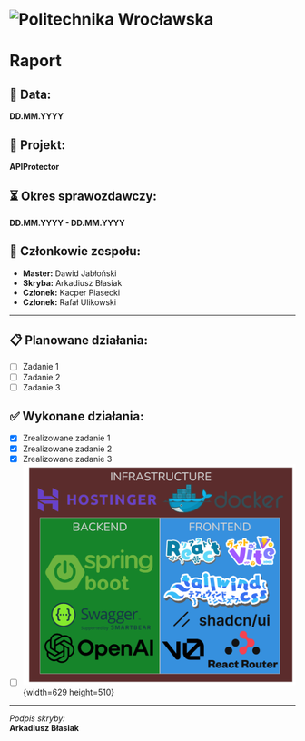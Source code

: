 # ![Politechnika Wrocławska](https://pwr.edu.pl/themes/_system/images/logo_top_ie8.png)

# Raport

## :date: Data:

**DD.MM.YYYY**

## :pushpin: Projekt:

**APIProtector**

## :hourglass_flowing_sand: Okres sprawozdawczy:

**DD.MM.YYYY - DD.MM.YYYY**

## :busts_in_silhouette: Członkowie zespołu:

- **Master:** Dawid Jabłoński
- **Skryba:** Arkadiusz Błasiak
- **Członek:** Kacper Piasecki
- **Członek:** Rafał Ulikowski

---

## :clipboard: Planowane działania:

- [ ] Zadanie 1
- [ ] Zadanie 2
- [ ] Zadanie 3

## :white_check_mark: Wykonane działania:

- [x] Zrealizowane zadanie 1
- [x] Zrealizowane zadanie 2
- [x] Zrealizowane zadanie 3
- [ ] ![pg.png](uploads/578f09680b8652ae5f58501d9ba3825f/pg.png){width=629 height=510}

---

_Podpis skryby:_\
**Arkadiusz Błasiak**